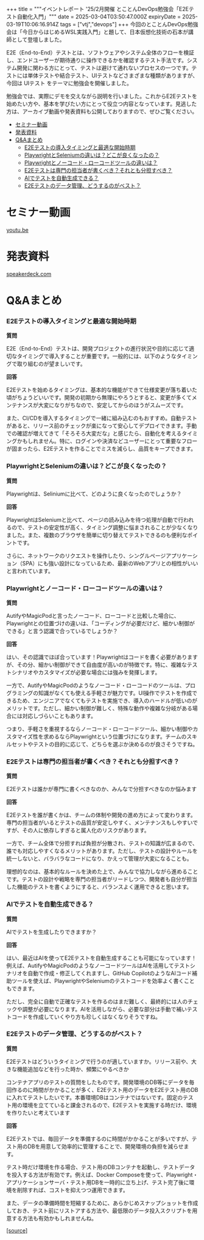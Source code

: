 +++
title = """イベントレポート '25/2月開催 とことんDevOps勉強会「E2Eテスト自動化入門」"""
date = 2025-03-04T03:50:47.000Z
expiryDate = 2025-03-19T10:06:16.914Z
tags = ["vtj","devops"]
+++
今回のとことんDevOps勉強会は「今日からはじめるWSL実践入門」と題して、日本仮想化技術の石本が講師として登壇しました。

E2E（End-to-End）テストとは、ソフトウェアやシステム全体のフローを検証し、エンドユーザーが期待通りに操作できるかを確認するテスト手法です。システム開発に関わる方にとって、テストは避けて通れないプロセスの一つです。テストには単体テストや結合テスト、UIテストなどさまざまな種類がありますが、今回は UIテスト をテーマに勉強会を開催しました。

勉強会では、実際にデモを交えながら説明を行いました。これからE2Eテストを始めたい方や、基本を学びたい方にとって役立つ内容となっています。見逃した方は、アーカイブ動画や発表資料も公開しておりますので、ぜひご覧ください。

*   [セミナー動画](#セミナー動画)
*   [発表資料](#発表資料)
*   [Q&Aまとめ](#QAまとめ)
    *   [E2Eテストの導入タイミングと最適な開始時期](#E2Eテストの導入タイミングと最適な開始時期)
    *   [PlaywrightとSeleniumの違いは？どこが良くなったの？](#PlaywrightとSeleniumの違いはどこが良くなったの)
    *   [Playwrightとノーコード・ローコードツールの違いは？](#Playwrightとノーコードローコードツールの違いは)
    *   [E2Eテストは専門の担当者が書くべき？それとも分担すべき？](#E2Eテストは専門の担当者が書くべきそれとも分担すべき)
    *   [AIでテストを自動生成できる？](#AIでテストを自動生成できる)
    *   [E2Eテストのデータ管理、どうするのがベスト？](#E2Eテストのデータ管理どうするのがベスト)

セミナー動画
======

[youtu.be](https://youtu.be/2ifMjQVVBvU)

発表資料
====

[speakerdeck.com](https://speakerdeck.com/devops_vtj/e2etesutozi-dong-hua-ru-men)

Q&Aまとめ
======

### E2Eテストの導入タイミングと最適な開始時期

**質問**

E2E（End-to-End）テストは、開発プロジェクトの進行状況や目的に応じて適切なタイミングで導入することが重要です。一般的には、以下のようなタイミングで取り組むのが望ましいです。

**回答**

E2Eテストを始めるタイミングは、基本的な機能ができて仕様変更が落ち着いた頃がちょうどいいです。開発の初期から無理にやろうとすると、変更が多くてメンテナンスが大変になりがちなので、安定してからのほうがスムーズです。

また、CI/CDを導入するタイミングで一緒に組み込むのもおすすめ。自動テストがあると、リリース前のチェックが楽になって安心してデプロイできます。手動での確認が増えてきて「そろそろ大変だな」と感じたら、自動化を考えるタイミングかもしれません。特に、ログインや決済などユーザーにとって重要なフローが固まったら、E2Eテストを作ることでミスを減らし、品質をキープできます。

### PlaywrightとSeleniumの違いは？どこが良くなったの？

**質問**

Playwrightは、Seliniumに比べて、どのように良くなったのでしょうか？

**回答**

PlaywrightはSeleniumと比べて、ページの読み込みを待つ処理が自動で行われるので、テストの安定性が高く、タイミング調整に悩まされることが少なくなりました。また、複数のブラウザを簡単に切り替えてテストできるのも便利なポイントです。

さらに、ネットワークのリクエストを操作したり、シングルページアプリケーション（SPA）にも強い設計になっているため、最新のWebアプリとの相性がいいと言われています。

### Playwrightとノーコード・ローコードツールの違いは？

**質問**

AutifyやMagicPodと言ったノーコード、ローコードと比較した場合に、Playwrightとの位置づけの違いは、「コーディングが必要だけど、細かい制御ができる」と言う認識で合っているでしょうか？

**回答**

はい、その認識でほぼ合っています！Playwrightはコードを書く必要がありますが、その分、細かい制御ができて自由度が高いのが特徴です。特に、複雑なテストシナリオやカスタマイズが必要な場合には強みを発揮します。

一方で、AutifyやMagicPodのようなノーコード・ローコードのツールは、プログラミングの知識がなくても使える手軽さが魅力です。UI操作でテストを作成できるため、エンジニアでなくてもテストを実施でき、導入のハードルが低いのがメリットです。ただし、細かい制御が難しく、特殊な動作や複雑な分岐がある場合には対応しづらいこともあります。

つまり、手軽さを重視するならノーコード・ローコードツール、細かい制御やカスタマイズ性を求めるならPlaywrightという位置づけになります。チームのスキルセットやテストの目的に応じて、どちらを選ぶか決めるのが良さそうですね。

### E2Eテストは専門の担当者が書くべき？それとも分担すべき？

**質問**

E2Eテストは誰かが専門に書くべきなのか、みんなで分担すべきなのか悩みます

**回答**

E2Eテストを誰が書くかは、チームの体制や開発の進め方によって変わります。専門の担当者がいるとテストの品質が安定しやすく、メンテナンスもしやすいですが、その人に依存しすぎると属人化のリスクがあります。

一方で、チーム全体で分担すれば負担が分散され、テストの知識が広まるので、誰でも対応しやすくなるメリットがあります。ただし、テストの設計やルールを統一しないと、バラバラなコードになり、かえって管理が大変になることも。

理想的なのは、基本的なルールを決めた上で、みんなで協力しながら進めることです。テストの設計や戦略を専門の担当者がリードしつつ、開発者も自分が担当した機能のテストを書くようにすると、バランスよく運用できると思います。

### AIでテストを自動生成できる？

**質問**

AIでテストを生成したりできますか？

**回答**

はい、最近はAIを使ってE2Eテストを自動生成することも可能になっています！例えば、AutifyやMagicPodのようなノーコードツールはAIを活用してテストシナリオを自動で作成・修正してくれますし、GitHub CopilotのようなAIコード補助ツールを使えば、PlaywrightやSeleniumのテストコードを効率よく書くこともできます。

ただし、完全に自動で正確なテストを作るのはまだ難しく、最終的には人のチェックや調整が必要になります。AIを活用しながら、必要な部分は手動で補いテストコードを作成していくやり方も珍しくはなくなりそうですね。

### E2Eテストのデータ管理、どうするのがベスト？

**質問**

E2Eテストはどういうタイミングで行うのが適していますか。リリース前や、大きな機能追加などを行った時か、頻繁にやるべきか

コンテナアプリのテストの質問をしたものです。開発環境のDB等にデータを毎回作るのに時間がかかることが多く、E2Eテスト用のデータをE2Eテスト用のDBに入れてテストしたいです。本番環境DBはコンテナではないです。固定のテスト用の環境を立てていると課金されるので、E2Eテストを実施する時だけ、環境を作りたいと考えています

**回答**

E2Eテストでは、毎回データを準備するのに時間がかかることが多いですが、テスト用のDBを用意して効率的に管理することで、開発環境の負担を減らせます。

テスト時だけ環境を作る場合、テスト用のDBコンテナを起動し、テストデータを投入する方法が有効です。例えば、Docker Composeを使って、Playwright・アプリケーションサーバ・テスト用DBを一時的に立ち上げ、テスト完了後に環境を削除すれば、コストを抑えつつ運用できます。

また、データの準備時間を短縮するために、あらかじめスナップショットを作成しておき、テスト前にリストアする方法や、最低限のデータ投入スクリプトを用意する方法も有効かもしれませんね。

[[source]](https://devops-blog.virtualtech.jp/entry/20250304/1741060247)
